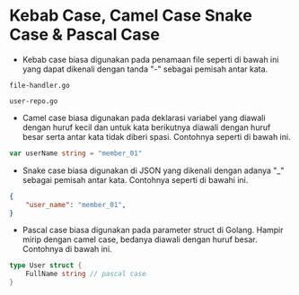 # Kebab Case, Camel Case Snake Case & Pascal Case

* Kebab case biasa digunakan pada penamaan file seperti di bawah ini yang dapat dikenali dengan tanda "-" sebagai pemisah antar kata.

```
file-handler.go
```

```
user-repo.go
```

* Camel case biasa digunakan pada deklarasi variabel yang diawali dengan huruf kecil dan untuk kata berikutnya diawali dengan huruf besar serta antar kata tidak diberi spasi. Contohnya seperti di bawah ini.

```go
var userName string = "member_01"
```

* Snake case biasa digunakan di JSON yang dikenali dengan adanya "\_" sebagai pemisah antar kata. Contohnya seperti di bawahi ini.

```json
{
    "user_name": "member_01",
}
```

* Pascal case biasa digunakan pada parameter struct di Golang. Hampir mirip dengan camel case, bedanya diawali dengan huruf besar. Contohnya di bawah ini.

```go
type User struct {
    FullName string // pascal case
}
```
